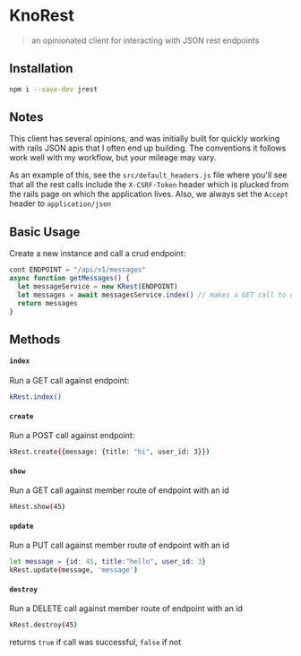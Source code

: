 # KnoRest

> an opinionated client for interacting with JSON rest endpoints

## Installation

```sh
npm i --save-dev jrest
```

## Notes

This client has several opinions, and was initially built for quickly working
with rails JSON apis that I often end up building. The conventions it follows
work well with my workflow, but your mileage may vary.

As an example of this, see the `src/default_headers.js` file where you'll see
that all the rest calls include the `X-CSRF-Token` header which is plucked from
the rails page on which the application lives. Also, we always set the `Accept`
header to `application/json`


## Basic Usage

Create a new instance and call a crud endpoint:

```js
cont ENDPOINT = "/api/v1/messages"
async function getMessages() {
  let messageService = new KRest(ENDPOINT)
  let messages = await messagesService.index() // makes a GET call to endpoint
  return messages
}
```

## Methods


#### `index`

Run a GET call against endpoint:

```sh
kRest.index()
```


#### `create`

Run a POST call against endpoint:

```sh
kRest.create({message: {title: "hi", user_id: 3}})
```


#### `show`

Run a GET call against member route of endpoint with an id

```sh
kRest.show(45)
```


#### `update`

Run a PUT call against member route of endpoint with an id

```sh
let message = {id: 45, title:"hello", user_id: 3}
kRest.update(message, 'message')
```


#### `destroy`

Run a DELETE call against member route of endpoint with an id

```sh
kRest.destroy(45)
```

returns `true` if call was successful, `false` if not

